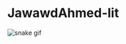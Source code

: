 # JawawdAhmed-lit


![snake gif](https://github.com/JawwadAhmed-lit/JawwadAhmed-lit/blob/output/github-contribution-grid-snake.gif)
